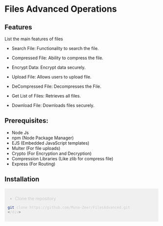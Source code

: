 # Files Advanced Operations

## Features
 List the main features of files 
- Search File: Functionality to search the file.
* Compressed File: Ability to compress the file.

* Encrypt Data: Encrypt data securely.
* Upload File: Allows users to upload file.
* DeCompressed File: Decompresses the File.
* Get List of Files: Retrieves all files.
* Download File: Downloads files securely.

## Prerequisites:
 - Node Js
 - npm (Node Package Manager)
 - EJS (Embedded JavaScript templates)
 - Multer (For file uploads)
 - Crypto (For Encryption and Decryption)
 - Compression Libraries (Like zlib for compress file)
 - Express (For Routing)

## Installation
<div style="background-color: #f0f0f0; padding: 10px; color:#ccc">
    

- Clone the repository

```bash
git clone https://github.com/Muna-Zeer/FilesAdvanced.git
</div>
```